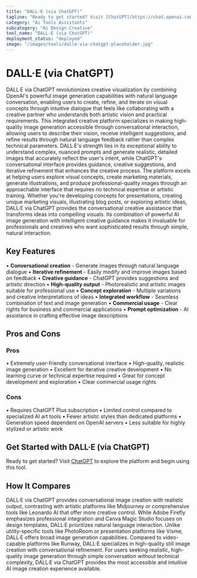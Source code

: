 ```yaml
---
title: "DALL·E (via ChatGPT)"
tagline: "Ready to get started? Visit [ChatGPT](https://chat.openai.com) to explore the platform and begin using this tool...."
category: "Ai Tools Assistants"
subcategory: "Ai Design Creative"
tool_name: "DALL·E (via ChatGPT)"
deployment_status: "deployed"
image: "/images/tools/dalle-via-chatgpt-placeholder.jpg"
---
```


# DALL·E (via ChatGPT)

DALL·E via ChatGPT revolutionizes creative visualization by combining OpenAI's powerful image generation capabilities with natural language conversation, enabling users to create, refine, and iterate on visual concepts through intuitive dialogue that feels like collaborating with a creative partner who understands both artistic vision and practical requirements. This integrated creative platform specializes in making high-quality image generation accessible through conversational interaction, allowing users to describe their vision, receive intelligent suggestions, and refine results through natural language feedback rather than complex technical parameters. DALL·E's strength lies in its exceptional ability to understand complex, nuanced prompts and generate realistic, detailed images that accurately reflect the user's intent, while ChatGPT's conversational interface provides guidance, creative suggestions, and iterative refinement that enhances the creative process. The platform excels at helping users explore visual concepts, create marketing materials, generate illustrations, and produce professional-quality images through an approachable interface that requires no technical expertise or artistic training. Whether you're developing concepts for presentations, creating unique marketing visuals, illustrating blog posts, or exploring artistic ideas, DALL·E via ChatGPT provides the conversational creative assistance that transforms ideas into compelling visuals. Its combination of powerful AI image generation with intelligent creative guidance makes it invaluable for professionals and creatives who want sophisticated results through simple, natural interaction.

## Key Features

• **Conversational creation** - Generate images through natural language dialogue
• **Iterative refinement** - Easily modify and improve images based on feedback
• **Creative guidance** - ChatGPT provides suggestions and artistic direction
• **High-quality output** - Photorealistic and artistic images suitable for professional use
• **Concept exploration** - Multiple variations and creative interpretations of ideas
• **Integrated workflow** - Seamless combination of text and image generation
• **Commercial usage** - Clear rights for business and commercial applications
• **Prompt optimization** - AI assistance in crafting effective image descriptions

## Pros and Cons

### Pros
• Extremely user-friendly conversational interface
• High-quality, realistic image generation
• Excellent for iterative creative development
• No learning curve or technical expertise required
• Great for concept development and exploration
• Clear commercial usage rights

### Cons
• Requires ChatGPT Plus subscription
• Limited control compared to specialized AI art tools
• Fewer artistic styles than dedicated platforms
• Generation speed dependent on OpenAI servers
• Less suitable for highly stylized or artistic work

## Get Started with DALL·E (via ChatGPT)

Ready to get started? Visit [ChatGPT](https://chat.openai.com) to explore the platform and begin using this tool.

## How It Compares

DALL·E via ChatGPT provides conversational image creation with realistic output, contrasting with artistic platforms like Midjourney or comprehensive tools like Leonardo AI that offer more creative control. While Adobe Firefly emphasizes professional integration and Canva Magic Studio focuses on design templates, DALL·E prioritizes natural language interaction. Unlike utility-specific tools like PhotoRoom or presentation platforms like Visme, DALL·E offers broad image generation capabilities. Compared to video-capable platforms like Runway, DALL·E specializes in high-quality still image creation with conversational refinement. For users seeking realistic, high-quality image generation through simple conversation without technical complexity, DALL·E via ChatGPT provides the most accessible and intuitive AI image creation experience available.